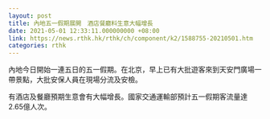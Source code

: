 ```yaml
---
layout: post
title: 內地五一假期展開　酒店餐廳料生意大幅增長
date: 2021-05-01 12:33:11.000000000 +08:00
link: https://news.rthk.hk/rthk/ch/component/k2/1588755-20210501.htm
categories: rthk
---
```


內地今日開始一連五日的五一假期。在北京，早上已有大批遊客來到天安門廣場一帶景點，大批安保人員在現場分流及安檢。

有酒店及餐廳預期生意會有大幅增長。國家交通運輸部預計五一假期客流量達 2.65億人次。
